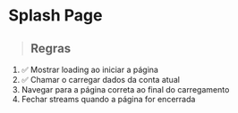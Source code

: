 # Splash Page

> ## Regras
1. ✅  Mostrar loading ao iniciar a página
2. ✅  Chamar o carregar dados da conta atual
3. Navegar para a página correta ao final do carregamento
4. Fechar streams quando a página for encerrada